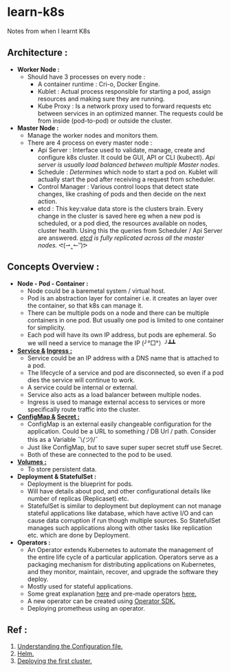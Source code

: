 # learn-k8s
Notes from when I learnt K8s

## Architecture :
* **Worker Node :**
    * Should have 3 processes on every node :
        * A container runtime : Cri-o, Docker Engine.
        * Kublet : Actual process responsible for starting a pod, assign resources and making sure they are running.
        * Kube Proxy : Is a network proxy used to forward requests etc between services in an optimized manner. The requests could be from inside (pod-to-pod) or outside the cluster.
* **Master Node :**
    * Manage the worker nodes and monitors them.
    * There are 4 process on every master node :
        * Api Server : Interface used to validate, manage, create and configure k8s cluster. It could be GUI, API or CLI (kubectl). *Api server is usually load balanced between multiple Master nodes.*
        * Schedule : *Determines* which node to start a pod on. Kublet will actually start the pod after receiving a request from scheduler.
        * Control Manager : Various control loops that detect state changes, like crashing of pods and then decide on the next action.
        * etcd : This key:value data store is the clusters brain. Every change in the cluster is saved here eg when a new pod is scheduled, or a pod died, the resources available on nodes, cluster health. Using this the queries from Scheduler / Api Server are answered. *[etcd](https://www.ibm.com/cloud/learn/etcd#:~:text=etcd%20is%20an%20open%20source,the%20popular%20container%20orchestration%20platform.) is fully replicated across all the master nodes.* ᕙ(⇀‸↼‶)ᕗ

## Concepts Overview :
* **Node - Pod - Container :**
    * Node could be a baremetal system / virtual host.
    * Pod is an abstraction layer for container i.e. it creates an layer over the container, so that k8s can manage it.
    * There can be multiple pods on a node and there can be multiple containers in one pod. But usually one pod is limited to one container for simplicity.
    * Each pod will have its own IP address, but pods are ephemeral. So we will need a service to manage the IP (╯°□°）╯┻┻
* **[Service &](service.md) [Ingress :](ingress.md)**
    * Service could be an IP address with a DNS name that is attached to a pod.
    * The lifecycle of a service and pod are disconnected, so even if a pod dies the service will continue to work.
    * A service could be internal or external.
    * Service also acts as a load balancer between multiple nodes.
    * Ingress is used to manage external access to services or more specifically route traffic into the cluster.
* **[ConfigMap &](createsecret.md/#creating-a-configmap) [Secret :](createsecret.md)**
    * ConfigMap is an external easily changeable configuration for the application. Could be a URL to something / DB Url / path. Consider this as a Variable ¯\\_(ツ)_/¯
    * Just like ConfigMap, but to save super super secret stuff use Secret. 
    * Both of these are connected to the pod to be used.
* **[Volumes :](ps.md)**
    * To store persistent data.
* **Deployment & StatefulSet :**
    * Deployment is the blueprint for pods.
    * Will have details about pod, and other configurational details like number of replicas (Replicaset) etc.
    * StatefulSet is similar to deployment but deployment can not manage stateful applications like database, which have active I/O and can cause data corruption if run though multiple sources. So StatefulSet manages such applications along with other tasks like replication etc. which are done by Deployment.
* **Operators :**
    * An Operator extends Kubernetes to automate the management of the entire life cycle of a particular application. Operators serve as a packaging mechanism for distributing applications on Kubernetes, and they monitor, maintain, recover, and upgrade the software they deploy.
    * Mostly used for stateful applications.
    * Some great explanation [here](cl-oreilly-kubernetes-operators-ebook-f21452-202001-en_2.pdf) and pre-made operators [here.](https://operatorhub.io/)
    * A new operator can be created using [Operator SDK.](https://sdk.operatorframework.io/)
    * Deploying prometheus using an operator.

## Ref :
1. [Understanding the Configuration file.](confiunderstanding.md)
1. [Helm.](helm.md)
1. [Deploying the first cluster.](firstcluster.md)